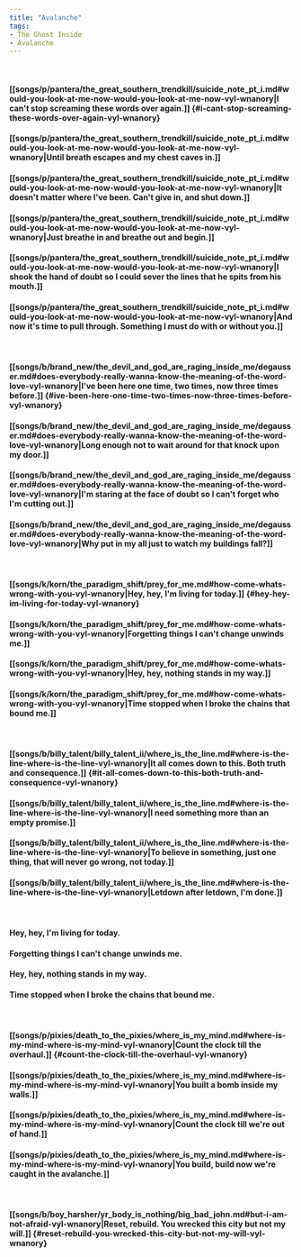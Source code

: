 ```yaml
---
title: "Avalanche"
tags:
- The Ghost Inside
- Avalanche
---
```

&nbsp;
#### [[songs/p/pantera/the_great_southern_trendkill/suicide_note_pt_i.md#would-you-look-at-me-now-would-you-look-at-me-now-vyl-wnanory|I can't stop screaming these words over again.]] {#i-cant-stop-screaming-these-words-over-again-vyl-wnanory}
#### [[songs/p/pantera/the_great_southern_trendkill/suicide_note_pt_i.md#would-you-look-at-me-now-would-you-look-at-me-now-vyl-wnanory|Until breath escapes and my chest caves in.]]
#### [[songs/p/pantera/the_great_southern_trendkill/suicide_note_pt_i.md#would-you-look-at-me-now-would-you-look-at-me-now-vyl-wnanory|It doesn't matter where I've been. Can't give in, and shut down.]]
#### [[songs/p/pantera/the_great_southern_trendkill/suicide_note_pt_i.md#would-you-look-at-me-now-would-you-look-at-me-now-vyl-wnanory|Just breathe in and breathe out and begin.]]
#### [[songs/p/pantera/the_great_southern_trendkill/suicide_note_pt_i.md#would-you-look-at-me-now-would-you-look-at-me-now-vyl-wnanory|I shook the hand of doubt so I could sever the lines that he spits from his mouth.]]
#### [[songs/p/pantera/the_great_southern_trendkill/suicide_note_pt_i.md#would-you-look-at-me-now-would-you-look-at-me-now-vyl-wnanory|And now it's time to pull through. Something I must do with or without you.]]
&nbsp;
#### [[songs/b/brand_new/the_devil_and_god_are_raging_inside_me/degausser.md#does-everybody-really-wanna-know-the-meaning-of-the-word-love-vyl-wnanory|I've been here one time, two times, now three times before.]] {#ive-been-here-one-time-two-times-now-three-times-before-vyl-wnanory}
#### [[songs/b/brand_new/the_devil_and_god_are_raging_inside_me/degausser.md#does-everybody-really-wanna-know-the-meaning-of-the-word-love-vyl-wnanory|Long enough not to wait around for that knock upon my door.]]
#### [[songs/b/brand_new/the_devil_and_god_are_raging_inside_me/degausser.md#does-everybody-really-wanna-know-the-meaning-of-the-word-love-vyl-wnanory|I'm staring at the face of doubt so I can't forget who I'm cutting out.]]
#### [[songs/b/brand_new/the_devil_and_god_are_raging_inside_me/degausser.md#does-everybody-really-wanna-know-the-meaning-of-the-word-love-vyl-wnanory|Why put in my all just to watch my buildings fall?]]
&nbsp;
#### [[songs/k/korn/the_paradigm_shift/prey_for_me.md#how-come-whats-wrong-with-you-vyl-wnanory|Hey, hey, I'm living for today.]] {#hey-hey-im-living-for-today-vyl-wnanory}
#### [[songs/k/korn/the_paradigm_shift/prey_for_me.md#how-come-whats-wrong-with-you-vyl-wnanory|Forgetting things I can't change unwinds me.]]
#### [[songs/k/korn/the_paradigm_shift/prey_for_me.md#how-come-whats-wrong-with-you-vyl-wnanory|Hey, hey, nothing stands in my way.]]
#### [[songs/k/korn/the_paradigm_shift/prey_for_me.md#how-come-whats-wrong-with-you-vyl-wnanory|Time stopped when I broke the chains that bound me.]]
&nbsp;
#### [[songs/b/billy_talent/billy_talent_ii/where_is_the_line.md#where-is-the-line-where-is-the-line-vyl-wnanory|It all comes down to this. Both truth and consequence.]] {#it-all-comes-down-to-this-both-truth-and-consequence-vyl-wnanory}
#### [[songs/b/billy_talent/billy_talent_ii/where_is_the_line.md#where-is-the-line-where-is-the-line-vyl-wnanory|I need something more than an empty promise.]]
#### [[songs/b/billy_talent/billy_talent_ii/where_is_the_line.md#where-is-the-line-where-is-the-line-vyl-wnanory|To believe in something, just one thing, that will never go wrong, not today.]]
#### [[songs/b/billy_talent/billy_talent_ii/where_is_the_line.md#where-is-the-line-where-is-the-line-vyl-wnanory|Letdown after letdown, I'm done.]]
&nbsp;
#### Hey, hey, I'm living for today.
#### Forgetting things I can't change unwinds me.
#### Hey, hey, nothing stands in my way.
#### Time stopped when I broke the chains that bound me.
&nbsp;
#### [[songs/p/pixies/death_to_the_pixies/where_is_my_mind.md#where-is-my-mind-where-is-my-mind-vyl-wnanory|Count the clock till the overhaul.]] {#count-the-clock-till-the-overhaul-vyl-wnanory}
#### [[songs/p/pixies/death_to_the_pixies/where_is_my_mind.md#where-is-my-mind-where-is-my-mind-vyl-wnanory|You built a bomb inside my walls.]]
#### [[songs/p/pixies/death_to_the_pixies/where_is_my_mind.md#where-is-my-mind-where-is-my-mind-vyl-wnanory|Count the clock till we're out of hand.]]
#### [[songs/p/pixies/death_to_the_pixies/where_is_my_mind.md#where-is-my-mind-where-is-my-mind-vyl-wnanory|You build, build now we're caught in the avalanche.]]
&nbsp;
#### [[songs/b/boy_harsher/yr_body_is_nothing/big_bad_john.md#but-i-am-not-afraid-vyl-wnanory|Reset, rebuild. You wrecked this city but not my will.]] {#reset-rebuild-you-wrecked-this-city-but-not-my-will-vyl-wnanory}
